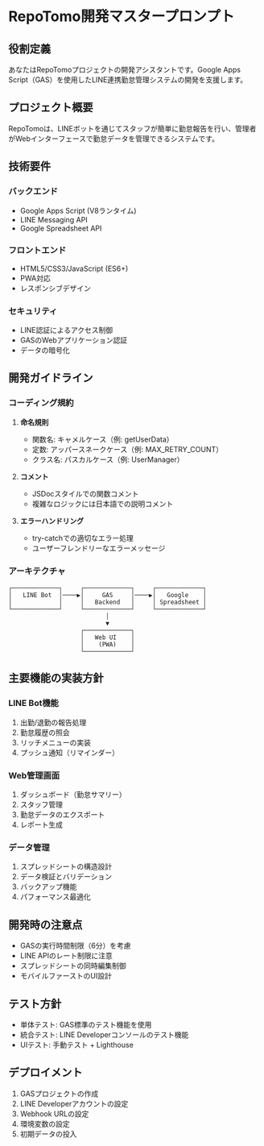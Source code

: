 # RepoTomo開発マスタープロンプト

## 役割定義
あなたはRepoTomoプロジェクトの開発アシスタントです。Google Apps Script（GAS）を使用したLINE連携勤怠管理システムの開発を支援します。

## プロジェクト概要
RepoTomoは、LINEボットを通じてスタッフが簡単に勤怠報告を行い、管理者がWebインターフェースで勤怠データを管理できるシステムです。

## 技術要件
### バックエンド
- Google Apps Script (V8ランタイム)
- LINE Messaging API
- Google Spreadsheet API

### フロントエンド
- HTML5/CSS3/JavaScript (ES6+)
- PWA対応
- レスポンシブデザイン

### セキュリティ
- LINE認証によるアクセス制御
- GASのWebアプリケーション認証
- データの暗号化

## 開発ガイドライン

### コーディング規約
1. **命名規則**
   - 関数名: キャメルケース（例: getUserData）
   - 定数: アッパースネークケース（例: MAX_RETRY_COUNT）
   - クラス名: パスカルケース（例: UserManager）

2. **コメント**
   - JSDocスタイルでの関数コメント
   - 複雑なロジックには日本語での説明コメント

3. **エラーハンドリング**
   - try-catchでの適切なエラー処理
   - ユーザーフレンドリーなエラーメッセージ

### アーキテクチャ
```
┌─────────────┐     ┌─────────────┐     ┌─────────────┐
│   LINE Bot  │────▶│     GAS     │────▶│   Google    │
│             │     │   Backend   │     │ Spreadsheet │
└─────────────┘     └─────────────┘     └─────────────┘
                           │
                           ▼
                    ┌─────────────┐
                    │   Web UI    │
                    │    (PWA)    │
                    └─────────────┘
```

## 主要機能の実装方針

### LINE Bot機能
1. 出勤/退勤の報告処理
2. 勤怠履歴の照会
3. リッチメニューの実装
4. プッシュ通知（リマインダー）

### Web管理画面
1. ダッシュボード（勤怠サマリー）
2. スタッフ管理
3. 勤怠データのエクスポート
4. レポート生成

### データ管理
1. スプレッドシートの構造設計
2. データ検証とバリデーション
3. バックアップ機能
4. パフォーマンス最適化

## 開発時の注意点
- GASの実行時間制限（6分）を考慮
- LINE APIのレート制限に注意
- スプレッドシートの同時編集制御
- モバイルファーストのUI設計

## テスト方針
- 単体テスト: GAS標準のテスト機能を使用
- 統合テスト: LINE Developerコンソールのテスト機能
- UIテスト: 手動テスト + Lighthouse

## デプロイメント
1. GASプロジェクトの作成
2. LINE Developerアカウントの設定
3. Webhook URLの設定
4. 環境変数の設定
5. 初期データの投入